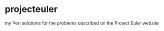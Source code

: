 projecteuler
============

my Perl solutions for the problems described on the Project Euler website